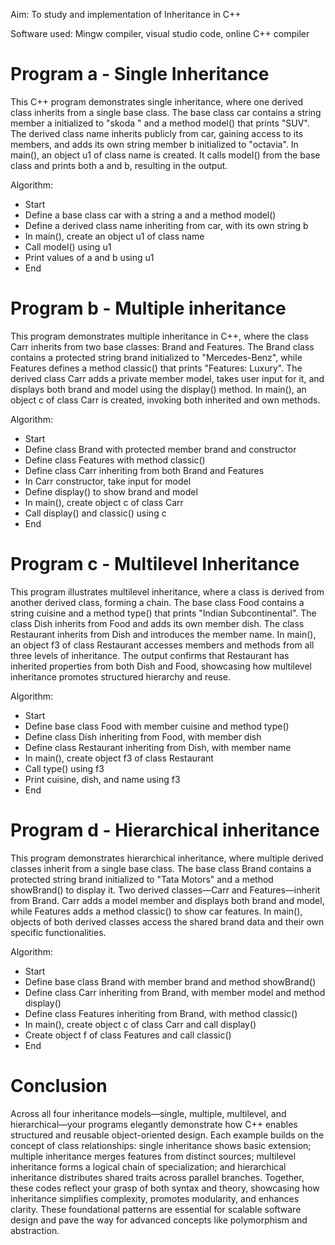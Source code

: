 Aim: To study and implementation of Inheritance in C++

Software used:
Mingw compiler, visual studio code, online C++ compiler

# Program a - Single Inheritance
This C++ program demonstrates single inheritance, where one derived class inherits from a single base class. The base class car contains a string member a initialized to "skoda " and a method model() that prints "SUV". The derived class name inherits publicly from car, gaining access to its members, and adds its own string member b initialized to "octavia". In main(), an object u1 of class name is created. It calls model() from the base class and prints both a and b, resulting in the output.

Algorithm:

- Start
- Define a base class car with a string a and a method model()
- Define a derived class name inheriting from car, with its own string b
- In main(), create an object u1 of class name
- Call model() using u1
- Print values of a and b using u1
- End

# Program b -	Multiple inheritance
This program demonstrates multiple inheritance in C++, where the class Carr inherits from two base classes: Brand and Features. The Brand class contains a protected string brand initialized to "Mercedes-Benz", while Features defines a method classic() that prints "Features: Luxury". The derived class Carr adds a private member model, takes user input for it, and displays both brand and model using the display() method. In main(), an object c of class Carr is created, invoking both inherited and own methods. 

Algorithm:

- Start
- Define class Brand with protected member brand and constructor
- Define class Features with method classic()
- Define class Carr inheriting from both Brand and Features
- In Carr constructor, take input for model
- Define display() to show brand and model
- In main(), create object c of class Carr
- Call display() and classic() using c
- End

# Program c - Multilevel Inheritance
This program illustrates multilevel inheritance, where a class is derived from another derived class, forming a chain. The base class Food contains a string cuisine and a method type() that prints "Indian Subcontinental". The class Dish inherits from Food and adds its own member dish. The class Restaurant inherits from Dish and introduces the member name. In main(), an object f3 of class Restaurant accesses members and methods from all three levels of inheritance. The output confirms that Restaurant has inherited properties from both Dish and Food, showcasing how multilevel inheritance promotes structured hierarchy and reuse.

Algorithm:

- Start
- Define base class Food with member cuisine and method type()
- Define class Dish inheriting from Food, with member dish
- Define class Restaurant inheriting from Dish, with member name
- In main(), create object f3 of class Restaurant
- Call type() using f3
- Print cuisine, dish, and name using f3
- End

# Program d - Hierarchical inheritance
This program demonstrates hierarchical inheritance, where multiple derived classes inherit from a single base class. The base class Brand contains a protected string brand initialized to "Tata Motors" and a method showBrand() to display it. Two derived classes—Carr and Features—inherit from Brand. Carr adds a model member and displays both brand and model, while Features adds a method classic() to show car features. In main(), objects of both derived classes access the shared brand data and their own specific functionalities.

Algorithm:

- Start
- Define base class Brand with member brand and method showBrand()
- Define class Carr inheriting from Brand, with member model and method display()
- Define class Features inheriting from Brand, with method classic()
- In main(), create object c of class Carr and call display()
- Create object f of class Features and call classic()
- End

# Conclusion
Across all four inheritance models—single, multiple, multilevel, and hierarchical—your programs elegantly demonstrate how C++ enables structured and reusable object-oriented design. Each example builds on the concept of class relationships: single inheritance shows basic extension; multiple inheritance merges features from distinct sources; multilevel inheritance forms a logical chain of specialization; and hierarchical inheritance distributes shared traits across parallel branches. Together, these codes reflect your grasp of both syntax and theory, showcasing how inheritance simplifies complexity, promotes modularity, and enhances clarity. These foundational patterns are essential for scalable software design and pave the way for advanced concepts like polymorphism and abstraction.







